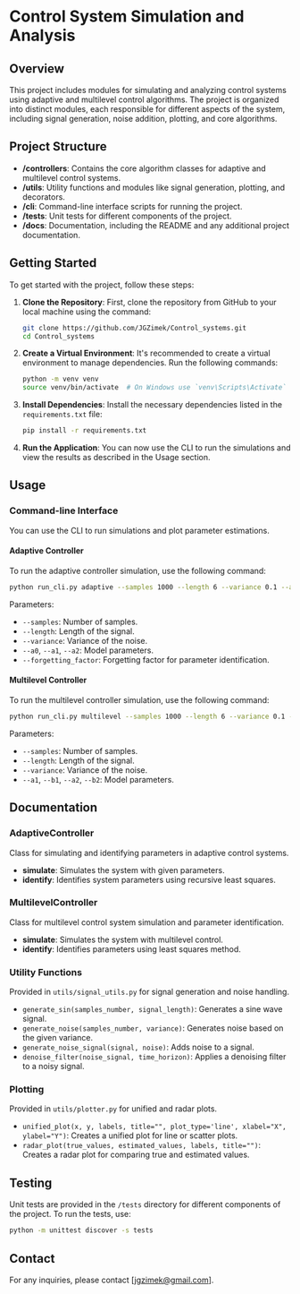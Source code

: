 # Control System Simulation and Analysis

## Overview

This project includes modules for simulating and analyzing control systems using adaptive and multilevel control algorithms. The project is organized into distinct modules, each responsible for different aspects of the system, including signal generation, noise addition, plotting, and core algorithms.

## Project Structure

- **/controllers**: Contains the core algorithm classes for adaptive and multilevel control systems.
- **/utils**: Utility functions and modules like signal generation, plotting, and decorators.
- **/cli**: Command-line interface scripts for running the project.
- **/tests**: Unit tests for different components of the project.
- **/docs**: Documentation, including the README and any additional project documentation.

## Getting Started

To get started with the project, follow these steps:

1. **Clone the Repository**:
   First, clone the repository from GitHub to your local machine using the command:

   ```bash
   git clone https://github.com/JGZimek/Control_systems.git
   cd Control_systems
   ```

2. **Create a Virtual Environment**:
   It's recommended to create a virtual environment to manage dependencies. Run the following commands:

   ```bash
   python -m venv venv
   source venv/bin/activate  # On Windows use `venv\Scripts\Activate`
   ```

3. **Install Dependencies**:
   Install the necessary dependencies listed in the `requirements.txt` file:

   ```bash
   pip install -r requirements.txt
   ```

4. **Run the Application**:
   You can now use the CLI to run the simulations and view the results as described in the Usage section.

## Usage

### Command-line Interface

You can use the CLI to run simulations and plot parameter estimations.

#### Adaptive Controller

To run the adaptive controller simulation, use the following command:

```bash
python run_cli.py adaptive --samples 1000 --length 6 --variance 0.1 --a0 1 --a1 1 --a2 1 --forgetting_factor 1
```

Parameters:

- `--samples`: Number of samples.
- `--length`: Length of the signal.
- `--variance`: Variance of the noise.
- `--a0`, `--a1`, `--a2`: Model parameters.
- `--forgetting_factor`: Forgetting factor for parameter identification.

#### Multilevel Controller

To run the multilevel controller simulation, use the following command:

```bash
python run_cli.py multilevel --samples 1000 --length 6 --variance 0.1 --a1 0.5 --b1 1 --a2 0.25 --b2 1
```

Parameters:

- `--samples`: Number of samples.
- `--length`: Length of the signal.
- `--variance`: Variance of the noise.
- `--a1`, `--b1`, `--a2`, `--b2`: Model parameters.

## Documentation

### AdaptiveController

Class for simulating and identifying parameters in adaptive control systems.

- **simulate**: Simulates the system with given parameters.
- **identify**: Identifies system parameters using recursive least squares.

### MultilevelController

Class for multilevel control system simulation and parameter identification.

- **simulate**: Simulates the system with multilevel control.
- **identify**: Identifies parameters using least squares method.

### Utility Functions

Provided in `utils/signal_utils.py` for signal generation and noise handling.

- `generate_sin(samples_number, signal_length)`: Generates a sine wave signal.
- `generate_noise(samples_number, variance)`: Generates noise based on the given variance.
- `generate_noise_signal(signal, noise)`: Adds noise to a signal.
- `denoise_filter(noise_signal, time_horizon)`: Applies a denoising filter to a noisy signal.

### Plotting

Provided in `utils/plotter.py` for unified and radar plots.

- `unified_plot(x, y, labels, title="", plot_type='line', xlabel="X", ylabel="Y")`: Creates a unified plot for line or scatter plots.
- `radar_plot(true_values, estimated_values, labels, title="")`: Creates a radar plot for comparing true and estimated values.

## Testing

Unit tests are provided in the `/tests` directory for different components of the project. To run the tests, use:

```bash
python -m unittest discover -s tests
```

## Contact

For any inquiries, please contact [jgzimek@gmail.com].
